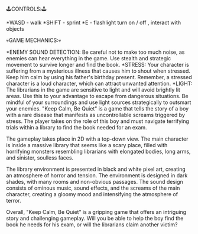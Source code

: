 🕹️CONTROLS:🕹️

*WASD - walk
*SHIFT - sprint
*E - flashlight turn on / off , interact with objects 


💀GAME MECHANICS:💀

*ENEMY SOUND DETECTION: Be careful not to make too much noise, as enemies can hear everything in the game. Use stealth and strategic movement to survive longer and find the book.
*STRESS: Your character is suffering from a mysterious illness that causes him to shout when stressed. Keep him calm  by using his father's birthday present. Remember, a stressed character is a loud character, which can attract unwanted attention.
*LIGHT: The librarians in the game are sensitive to light and will avoid brightly lit areas. Use this to your advantage to escape from dangerous situations. Be mindful of your surroundings and use light sources strategically to outsmart your enemies.
"Keep Calm, Be Quiet" is a game that tells the story of a boy with a rare disease that manifests as uncontrollable screams triggered by stress. The player takes on the role of this boy and must navigate terrifying trials within a library to find the book needed for an exam.

The gameplay takes place in 2D with a top-down view. The main character is inside a massive library that seems like a scary place, filled with horrifying monsters resembling librarians with elongated bodies, long arms, and sinister, soulless faces. 

The library environment is presented in black and white pixel art, creating an atmosphere of horror and tension. The environment is designed in dark shades, with many rooms and non-obvious passages. The sound design consists of ominous music, sound effects, and the screams of the main character, creating a gloomy mood and intensifying the atmosphere of terror.

Overall, "Keep Calm, Be Quiet" is a gripping game that offers an intriguing story and challenging gameplay. Will you be able to help the boy find the book he needs for his exam, or will the librarians claim another victim?
